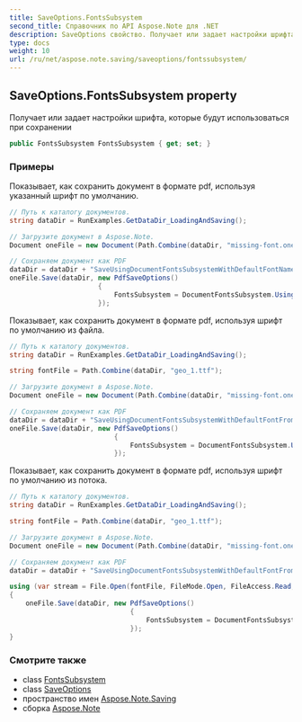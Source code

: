 ```yaml
---
title: SaveOptions.FontsSubsystem
second_title: Справочник по API Aspose.Note для .NET
description: SaveOptions свойство. Получает или задает настройки шрифта которые будут использоваться при сохранении
type: docs
weight: 10
url: /ru/net/aspose.note.saving/saveoptions/fontssubsystem/
---
```

## SaveOptions.FontsSubsystem property

Получает или задает настройки шрифта, которые будут использоваться при сохранении

```csharp
public FontsSubsystem FontsSubsystem { get; set; }
```

### Примеры

Показывает, как сохранить документ в формате pdf, используя указанный шрифт по умолчанию.

```csharp
// Путь к каталогу документов.
string dataDir = RunExamples.GetDataDir_LoadingAndSaving();

// Загрузите документ в Aspose.Note.
Document oneFile = new Document(Path.Combine(dataDir, "missing-font.one"));

// Сохраняем документ как PDF
dataDir = dataDir + "SaveUsingDocumentFontsSubsystemWithDefaultFontName_out.pdf";
oneFile.Save(dataDir, new PdfSaveOptions() 
                      {
                          FontsSubsystem = DocumentFontsSubsystem.UsingDefaultFont("Times New Roman")
                      });
```

Показывает, как сохранить документ в формате pdf, используя шрифт по умолчанию из файла.

```csharp
// Путь к каталогу документов.
string dataDir = RunExamples.GetDataDir_LoadingAndSaving();

string fontFile = Path.Combine(dataDir, "geo_1.ttf");

// Загрузите документ в Aspose.Note.
Document oneFile = new Document(Path.Combine(dataDir, "missing-font.one"));

// Сохраняем документ как PDF
dataDir = dataDir + "SaveUsingDocumentFontsSubsystemWithDefaultFontFromFile_out.pdf";
oneFile.Save(dataDir, new PdfSaveOptions()
                          {
                              FontsSubsystem = DocumentFontsSubsystem.UsingDefaultFontFromFile(fontFile)
                          });
```

Показывает, как сохранить документ в формате pdf, используя шрифт по умолчанию из потока.

```csharp
// Путь к каталогу документов.
string dataDir = RunExamples.GetDataDir_LoadingAndSaving();

string fontFile = Path.Combine(dataDir, "geo_1.ttf");

// Загрузите документ в Aspose.Note.
Document oneFile = new Document(Path.Combine(dataDir, "missing-font.one"));

// Сохраняем документ как PDF
dataDir = dataDir + "SaveUsingDocumentFontsSubsystemWithDefaultFontFromStream_out.pdf";

using (var stream = File.Open(fontFile, FileMode.Open, FileAccess.Read, FileShare.Read))
{
    oneFile.Save(dataDir, new PdfSaveOptions()
                              {
                                  FontsSubsystem = DocumentFontsSubsystem.UsingDefaultFontFromStream(stream)
                              });
}
```

### Смотрите также

* class [FontsSubsystem](../../../aspose.note.fonts/fontssubsystem/)
* class [SaveOptions](../)
* пространство имен [Aspose.Note.Saving](../../saveoptions/)
* сборка [Aspose.Note](../../../)


